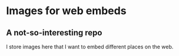 # Images for web embeds
## A not-so-interesting repo 

I store images here that I want to embed different places on the web.
